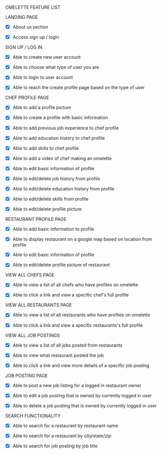 OMELETTE FEATURE LIST


LANDING PAGE

- [x] About us section

- [x] Access sign up / login


SIGN UP / LOG IN 

- [x] Able to create  new user account

- [x] Able to choose what type of user you are

- [x] Able to login to user account

- [x] Able to reach the create profile page based on the type of user



CHEF PROFILE PAGE

- [x] Able to add a profile picture

- [x] Able to create a profile with basic information

- [x] Able to add previous job experience to chef profile

- [x] Able to add education history to chef profile

- [x] Able to add skills to chef profile

- [x] Able to add a video of chef making an omelette

- [x] Able to edit basic information of profile

- [x] Able to edit/delete job history from profile

- [x] Able to edit/delete education history from profile

- [x] Able to edit/delete skills from profile

- [x] Able to edit/delete profile picture



RESTAURANT PROFILE PAGE

- [x] Able to add basic information to profile

- [x] Able to display restaurant on a google map based on location from profile

- [x] Able to edit basic information of profile

- [x] Able to edit/delete profile picture of restaurant


VIEW ALL CHEFS PAGE

- [x] Able to view a list of all chefs who have profiles on omelette

- [x] Able to click a link and view a specific chef's full profile



VIEW ALL RESTAURANTS PAGE

- [x] Able to view a list of all restaurants who have profiles on omelette

- [x] Able to click a link and view a specific restaurants's full profile


VIEW ALL JOB POSTINGS

- [x] Able to view a list of all jobs posted from restaurants

- [x] Able to view what restaurant posted the job

- [x] Able to click a link and view more details of a specific job posting



JOB POSTING PAGE

- [x] Able to post a new job listing for a logged in restaurant owner

- [x] Able to edit a job posting that is owned by currently logged in user

- [x] Able to delete a job posting that is owned by currently logged in user


SEARCH FUNCTIONALITY


- [x] Able to search for a restaurant by restaurant name

- [x] Able to search for a restaurant by city/state/zip

- [x] Able to search for job posting by job title






 



